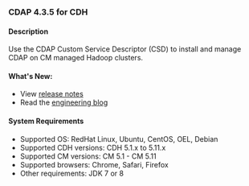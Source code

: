 ### CDAP 4.3.5 for CDH

#### Description

Use the CDAP Custom Service Descriptor (CSD) to install and manage CDAP on CM managed Hadoop clusters.

####  What's New:

* View [release notes](https://docs.cdap.io/cdap/4.3.5/en/reference-manual/release-notes.html#release-4-3-5)
* Read the [engineering blog](http://blog.cdap.io/2017/08/announcing-ga-release-of-cdap-4-3/)

#### System Requirements

* Supported OS: RedHat Linux, Ubuntu, CentOS, OEL, Debian
* Supported CDH versions: CDH 5.1.x to 5.11.x
* Supported CM versions: CM 5.1 - CM 5.11
* Supported browsers: Chrome, Safari, Firefox
* Other requirements: JDK 7 or 8

